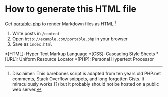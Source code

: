 # How to generate this HTML file

Get [portable-php](https://github.com/cadars/portable-php/ "portable-php at Github") to render Markdown&nbsp;files as HTML.[^1]

1. Write posts in `/content`
2. Open `http://example.com/portable.php` in your browser
3. Save as `index.html`

[^1]:Disclaimer: This barebones script is adapted from ten years old PHP.net comments, Stack Overflow snippets, and long forgotten Gists. It miraculously works (?) but it probably should not be hosted on a public web&nbsp;server.

*[HTML]: Hyper Text Markup Language
*[CSS]: Cascading Style Sheets
*[URL]: Uniform Resource Locator
*[PHP]: Personal Hypertext Processor